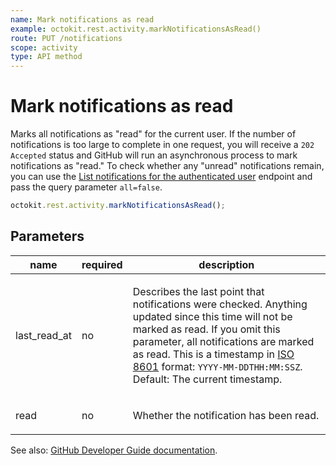 ```yaml
---
name: Mark notifications as read
example: octokit.rest.activity.markNotificationsAsRead()
route: PUT /notifications
scope: activity
type: API method
---
```


# Mark notifications as read

Marks all notifications as "read" for the current user. If the number of notifications is too large to complete in one request, you will receive a `202 Accepted` status and GitHub will run an asynchronous process to mark notifications as "read." To check whether any "unread" notifications remain, you can use the [List notifications for the authenticated user](https://docs.github.com/rest/reference/activity#list-notifications-for-the-authenticated-user) endpoint and pass the query parameter `all=false`.

```js
octokit.rest.activity.markNotificationsAsRead();
```

## Parameters

<table>
  <thead>
    <tr>
      <th>name</th>
      <th>required</th>
      <th>description</th>
    </tr>
  </thead>
  <tbody>
    <tr><td>last_read_at</td><td>no</td><td>

Describes the last point that notifications were checked. Anything updated since this time will not be marked as read. If you omit this parameter, all notifications are marked as read. This is a timestamp in [ISO 8601](https://en.wikipedia.org/wiki/ISO_8601) format: `YYYY-MM-DDTHH:MM:SSZ`. Default: The current timestamp.

</td></tr>
<tr><td>read</td><td>no</td><td>

Whether the notification has been read.

</td></tr>
  </tbody>
</table>

See also: [GitHub Developer Guide documentation](https://docs.github.com/rest/reference/activity#mark-notifications-as-read).
